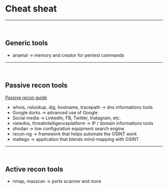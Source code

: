 # Cheat sheat

---

<br>

## Generic tools

- arsenal -> memory and creator for pentest commands

---

<br>

## Passive recon tools

[Passive recon guide](https://github.com/NG3IT/Cybersecurity/blob/main/1.1%20-%20RT%20Recon.md)

- whois, nslookup, dig, hostname, tracepath -> dns informations tools
- Google dorks -> advanced use of Google
- Social media -> LinkedIn, FB, Twitter, Instagram, etc.
- viewdns, threatintelligenceplatform -> IP / domain informations tools
- shodan -> low configuration equipment search engine
- recon-ng -> framework that helps automate the OSINT work
- maltego -> application that blends mind-mapping with OSINT

---

<br>

## Active recon tools

- nmap, masscan -> ports scanner and more
